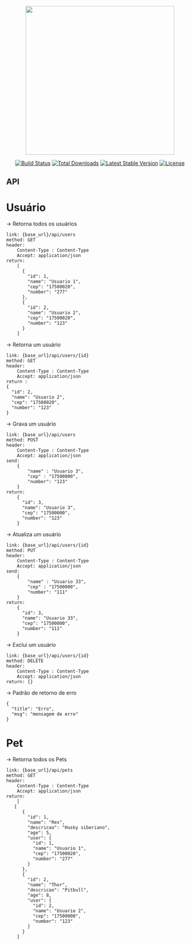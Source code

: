 <p align="center"><img src="https://res.cloudinary.com/dtfbvvkyp/image/upload/v1566331377/laravel-logolockup-cmyk-red.svg" width="400"></p>

<p align="center">
<a href="https://travis-ci.org/laravel/framework"><img src="https://travis-ci.org/laravel/framework.svg" alt="Build Status"></a>
<a href="https://packagist.org/packages/laravel/framework"><img src="https://poser.pugx.org/laravel/framework/d/total.svg" alt="Total Downloads"></a>
<a href="https://packagist.org/packages/laravel/framework"><img src="https://poser.pugx.org/laravel/framework/v/stable.svg" alt="Latest Stable Version"></a>
<a href="https://packagist.org/packages/laravel/framework"><img src="https://poser.pugx.org/laravel/framework/license.svg" alt="License"></a>
</p>


## API
# Usuário
-> Retorna todos os usuários

    link: {base_url}/api/users
    method: GET
    header: 
        Content-Type : Content-Type
        Accept: application/json
    return: 
        [
          {
            "id": 1,
            "name": "Usuario 1",
            "cep": "17500020",
            "number": "277"
          },
          {
            "id": 2,
            "name": "Usuario 2",
            "cep": "17500020",
            "number": "123"
          }
        ]
        
-> Retorna um usuário

    link: {base_url}/api/users/{id}
    method: GET
    header: 
        Content-Type : Content-Type
        Accept: application/json
    return :
    {
      "id": 2,
      "name": "Usuario 2",
      "cep": "17500020",
      "number": "123"
    }
    
-> Grava um usuário

    link: {base_url}/api/users
    method: POST
    header: 
        Content-Type : Content-Type
        Accept: application/json
    send: 
        {
            "name" : "Usuario 3",
            "cep" : "17500000",
            "number": "123"
        }
    return:
        {
          "id": 3,
          "name": "Usuario 3",
          "cep": "17500000",
          "number": "123"
        }
        
-> Atualiza um usuário

    link: {base_url}/api/users/{id}
    method: PUT
    header: 
        Content-Type : Content-Type
        Accept: application/json
    send: 
        {
            "name" : "Usuario 33",
            "cep" : "17500000",
            "number": "111"
        }
    return:
        {
          "id": 3,
          "name": "Usuario 33",
          "cep": "17500000",
          "number": "111"
        }
        
-> Exclui um usuário

    link: {base_url}/api/users/{id}
    method: DELETE
    header: 
        Content-Type : Content-Type
        Accept: application/json
    return: {}
    
 -> Padrão de retorno de erro
    
    {
      "title": "Erro",
      "msg": "mensagem de erro"
    }

# Pet
-> Retorna todos os Pets

    link: {base_url}/api/pets
    method: GET
    header: 
        Content-Type : Content-Type
        Accept: application/json
    return: 
        [
       [
          {
            "id": 1,
            "name": "Rex",
            "descricao": "Husky siberiano",
            "age": 5,
            "user": {
              "id": 1,
              "name": "Usuario 1",
              "cep": "17500020",
              "number": "277"
            }
          },
          {
            "id": 2,
            "name": "Thor",
            "descricao": "Pitbull",
            "age": 8,
            "user": {
              "id": 2,
              "name": "Usuario 2",
              "cep": "17500000",
              "number": "123"
            }
          }
        ]



